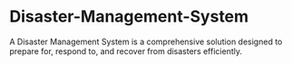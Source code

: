 # Disaster-Management-System
A Disaster Management System is a comprehensive solution designed to prepare for, respond to, and recover from disasters efficiently. 

